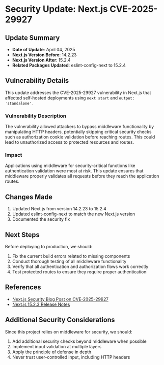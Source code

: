 # Security Update: Next.js CVE-2025-29927

## Update Summary

- **Date of Update**: April 04, 2025
- **Next.js Version Before**: 14.2.23
- **Next.js Version After**: 15.2.4
- **Related Packages Updated**: eslint-config-next to 15.2.4

## Vulnerability Details

This update addresses the CVE-2025-29927 vulnerability in Next.js that affected self-hosted deployments using `next start` and `output: 'standalone'`.

### Vulnerability Description

The vulnerability allowed attackers to bypass middleware functionality by manipulating HTTP headers, potentially skipping critical security checks such as authorization cookie validation before reaching routes. This could lead to unauthorized access to protected resources and routes.

### Impact

Applications using middleware for security-critical functions like authentication validation were most at risk. This update ensures that middleware properly validates all requests before they reach the application routes.

## Changes Made

1. Updated Next.js from version 14.2.23 to 15.2.4
2. Updated eslint-config-next to match the new Next.js version
3. Documented the security fix

## Next Steps

Before deploying to production, we should:

1. Fix the current build errors related to missing components
2. Conduct thorough testing of all middleware functionality
3. Verify that all authentication and authorization flows work correctly
4. Test protected routes to ensure they require proper authentication

## References

- [Next.js Security Blog Post on CVE-2025-29927](https://nextjs.org/blog/cve-2025-29927)
- [Next.js 15.2.3 Release Notes](https://github.com/vercel/next.js/releases/tag/v15.2.3)

## Additional Security Considerations

Since this project relies on middleware for security, we should:

1. Add additional security checks beyond middleware when possible
2. Implement input validation at multiple layers
3. Apply the principle of defense in depth
4. Never trust user-controlled input, including HTTP headers 
